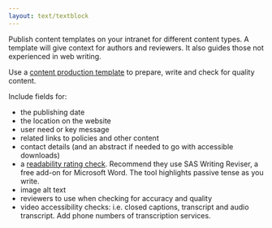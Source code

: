 ```yaml
---
layout: text/textblock
---
```


Publish content templates on your intranet for different content types. A template will give context for authors and reviewers. It also guides those not experienced in web writing.

Use a [content production template](/content-strategy/manage-content-requests/create-content/content-production-template/) to prepare, write and check for quality content.

Include fields for:
- the publishing date
- the location on the website
- user need or key message
- related links to policies and other content
- contact details (and an abstract if needed to go with accessible downloads)
- a [readability rating check](/content-guide/writing-style/#readability). Recommend they use SAS Writing Reviser, a free add-on for Microsoft Word. The tool highlights passive tense as you write.
- image alt text
- reviewers to use when checking for accuracy and quality
- video accessibility checks: i.e. closed captions, transcript and audio transcript. Add phone numbers of transcription services.

